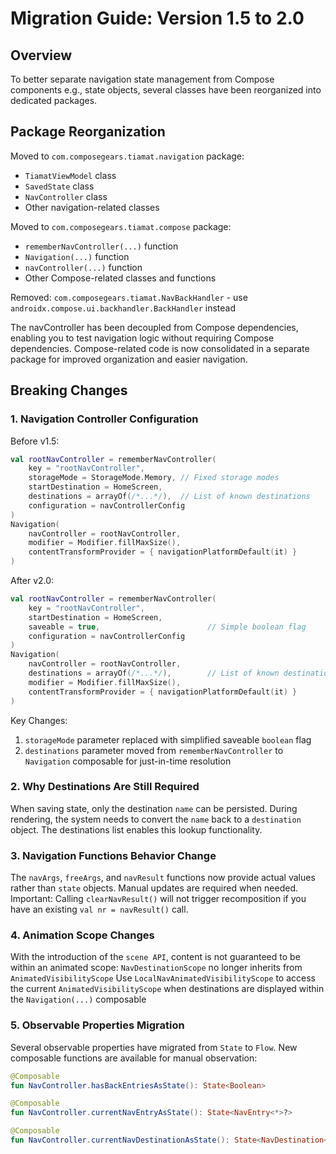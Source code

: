 # Migration Guide: Version 1.5 to 2.0

## Overview
To better separate navigation state management from Compose components e.g., state objects, several classes have been reorganized into dedicated packages.

## Package Reorganization
Moved to `com.composegears.tiamat.navigation` package:
- `TiamatViewModel` class
- `SavedState` class
- `NavController` class
- Other navigation-related classes

Moved to `com.composegears.tiamat.compose` package:
- `rememberNavController(...)` function
- `Navigation(...)` function
- `navController(...)` function
- Other Compose-related classes and functions

Removed:
`com.composegears.tiamat.NavBackHandler` - use `androidx.compose.ui.backhandler.BackHandler` instead

The navController has been decoupled from Compose dependencies, enabling you to test navigation logic without requiring Compose dependencies. Compose-related code is now consolidated in a separate package for improved organization and easier navigation.

## Breaking Changes
### 1. Navigation Controller Configuration
   Before v1.5:
```kotlin
val rootNavController = rememberNavController(
    key = "rootNavController",
    storageMode = StorageMode.Memory, // Fixed storage modes
    startDestination = HomeScreen,
    destinations = arrayOf(/*...*/),  // List of known destinations
    configuration = navControllerConfig
)
Navigation(
    navController = rootNavController,
    modifier = Modifier.fillMaxSize(),
    contentTransformProvider = { navigationPlatformDefault(it) }
)
```
After v2.0:
```kotlin
val rootNavController = rememberNavController(
    key = "rootNavController",
    startDestination = HomeScreen,
    saveable = true,                        // Simple boolean flag
    configuration = navControllerConfig
)
Navigation(
    navController = rootNavController,
    destinations = arrayOf(/*...*/),        // List of known destinations
    modifier = Modifier.fillMaxSize(),
    contentTransformProvider = { navigationPlatformDefault(it) }
)
```
Key Changes:
1) `storageMode` parameter replaced with simplified saveable `boolean` flag
2) `destinations` parameter moved from `rememberNavController` to `Navigation` composable for just-in-time resolution

### 2. Why Destinations Are Still Required
   When saving state, only the destination `name` can be persisted. During rendering, the system needs to convert the `name` back to a `destination` object. The destinations list enables this lookup functionality.

### 3. Navigation Functions Behavior Change
   The `navArgs`, `freeArgs`, and `navResult` functions now provide actual values rather than `state` objects. Manual updates are required when needed.
   Important: Calling `clearNavResult()` will not trigger recomposition if you have an existing `val nr = navResult()` call.

### 4. Animation Scope Changes
   With the introduction of the `scene API`, content is not guaranteed to be within an animated scope:
   `NavDestinationScope` no longer inherits from `AnimatedVisibilityScope`
   Use `LocalNavAnimatedVisibilityScope` to access the current `AnimatedVisibilityScope` when destinations are displayed within the `Navigation(...)` composable

### 5. Observable Properties Migration
   Several observable properties have migrated from `State` to `Flow`. New composable functions are available for manual observation:

```kotlin
@Composable
fun NavController.hasBackEntriesAsState(): State<Boolean> 

@Composable
fun NavController.currentNavEntryAsState(): State<NavEntry<*>?> 

@Composable
fun NavController.currentNavDestinationAsState(): State<NavDestination<*>?>

```